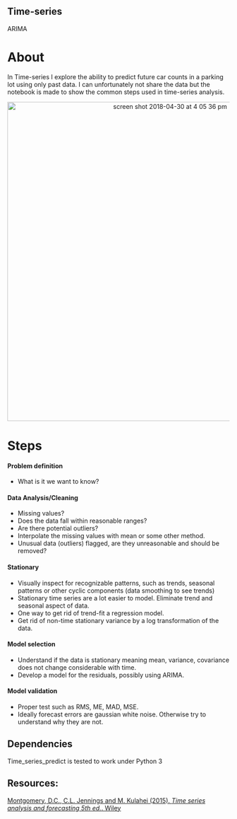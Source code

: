 ## Time-series
ARIMA

About
=====
In Time-series I explore the ability to predict future car counts in a parking lot using only past data. I can unfortunately not share the data but the notebook is made to show the common steps used in time-series analysis. 

<p align="center">
<img width="722" alt="screen shot 2018-04-30 at 4 05 36 pm" src="https://user-images.githubusercontent.com/32745301/39450318-7f495836-4c90-11e8-964f-4992cc3ca790.png">
</p>


Steps
=====
#### Problem definition
- What is it we want to know? 
#### Data Analysis/Cleaning
- Missing values?
- Does the data fall within reasonable ranges?
- Are there potential outliers? 
- Interpolate the missing values with mean or some other method. 
- Unusual data (outliers) flagged, are they unreasonable and should be removed? 
#### Stationary
- Visually inspect for recognizable patterns, such as trends, seasonal patterns or other cyclic components (data smoothing to see trends)
- Stationary time series are a lot easier to model. Eliminate trend and seasonal aspect of data. 
- One way to get rid of trend-fit a regression model. 
- Get rid of non-time stationary variance by a log transformation of the data.
#### Model selection
- Understand if the data is stationary meaning mean, variance, covariance does not change considerable with time. 
- Develop a model for the residuals, possibly using ARIMA. 
#### Model validation 
- Proper test such as RMS, ME, MAD, MSE. 
- Ideally forecast errors are gaussian white noise. Otherwise try to understand why they are not. 


Dependencies
------------

Time_series_predict is tested to work under Python 3

## Resources:
 [Montgomery, D.C., C.L. Jennings and M. Kulahei (2015). *Time series analysis and forecasting 5th ed.*. Wiley](https://www.wiley.com/en-us/Time+Series+Analysis%3A+Forecasting+and+Control%2C+5th+Edition-p-9781118674918)

